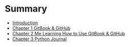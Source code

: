 # Summary

* [Introduction](README.md)
* [Chapter 1 GitBook & GitHub](chapter1.md)
* [Chapter 2 Me Learning How to Use GitBook & GitHub](chapter2.md)
* [Chapter 3 Python Journal](chapter3.md)

